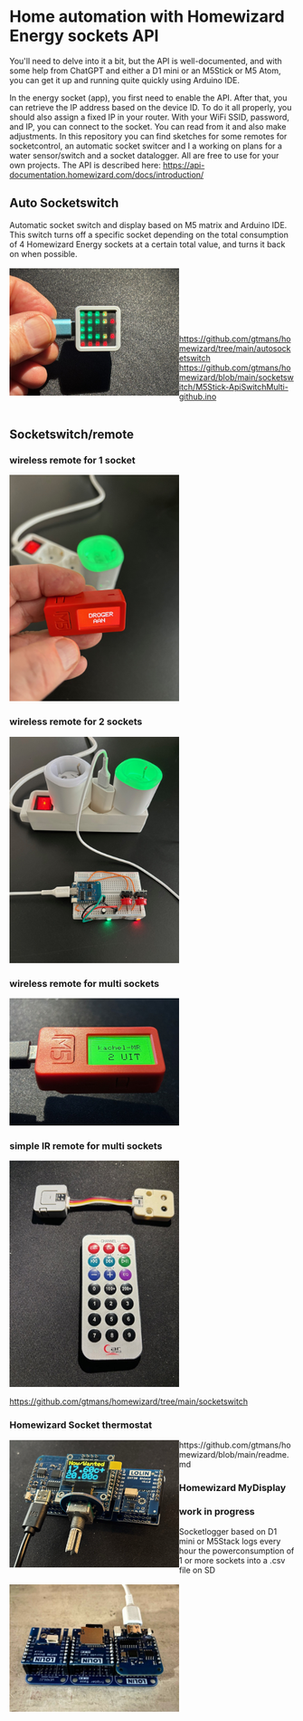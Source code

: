 <H1>Home automation with Homewizard Energy sockets API</H1>

You'll need to delve into it a bit, but the API is well-documented, and with some help from ChatGPT and either a D1 mini or an M5Stick or M5 Atom, you can get it up and running quite quickly using Arduino IDE.

In the energy socket (app), you first need to enable the API. After that, you can retrieve the IP address based on the device ID. 
To do it all properly, you should also assign a fixed IP in your router.
With your WiFi SSID, password, and IP, you can connect to the socket. You can read from it and also make adjustments.
In this repository you can find sketches for some remotes for socketcontrol, an automatic socket switcer and I a working on plans for a water sensor/switch and a socket datalogger.
All are free to use for your own projects. The API is described here: https://api-documentation.homewizard.com/docs/introduction/

<H2>Auto Socketswitch</H2>
Automatic socket switch and display based on M5 matrix and Arduino IDE. This switch turns off a specific socket depending on the total consumption of 4 Homewizard Energy sockets at a certain total value, and turns it back on when possible.<BR><BR>
<img src="https://github.com/gtmans/homewizard/blob/main/autosocketswitch/M5MatrixAutoSocketSwitch.png" width="300" align="left" /><BR><BR><BR><BR><BR><BR>


https://github.com/gtmans/homewizard/tree/main/autosocketswitch<BR>
https://github.com/gtmans/homewizard/blob/main/socketswitch/M5Stick-ApiSwitchMulti-github.ino
<BR><BR>

<H2>Socketswitch/remote</H2>


<H3>wireless remote for 1 socket</H3> 

<img src="https://github.com/gtmans/homewizard/blob/main/socketswitch/api-switch-single-small.png" width="300" />

<H3>wireless remote for 2 sockets</H3> 

<img src="https://github.com/gtmans/homewizard/blob/main/socketswitch/api-switch-dual-small.png" width="300" />

<H3>wireless remote for multi sockets</H3> 

<img src="https://github.com/gtmans/homewizard/blob/main/socketswitch/M5Stick-ApiSwitchMulti.png" width="300" />


<H3>simple IR remote for multi sockets</H3> 

<img src="https://github.com/gtmans/homewizard/blob/main/socketswitch/M5-ATOM-IR-remote.jpg" width="300" />

https://github.com/gtmans/homewizard/tree/main/socketswitch


<H3>Homewizard Socket thermostat</H3>

<img src="https://github.com/gtmans/homewizard/blob/main/thermostat/Sochet-thermostat-smaller.png" align=left width="300" />
https://github.com/gtmans/homewizard/blob/main/readme.md

<H3>Homewizard MyDisplay</H3>

<H3>work in progress</H3>
Socketlogger based on D1 mini or M5Stack logs every hour the powerconsumption of 1 or more sockets into a .csv file on SD
<BR><BR>
<img src="https://github.com/gtmans/homewizard/blob/main/socketlogger/Socketlogger-D1mini.jpg" width="300" />


